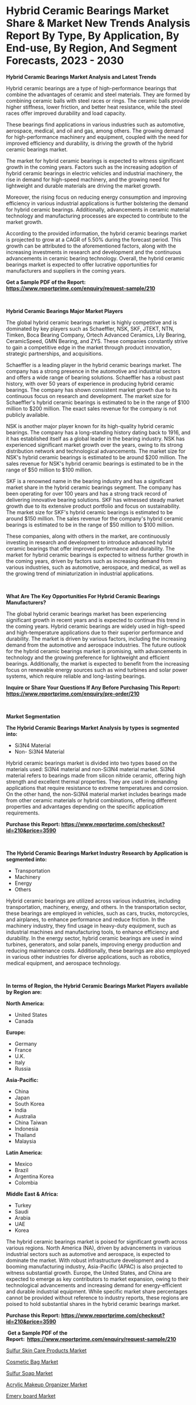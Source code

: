 <p><h1>Hybrid Ceramic Bearings Market Share & Market New Trends Analysis Report By Type, By Application, By End-use, By Region, And Segment Forecasts, 2023 - 2030</h1></p><p><strong>Hybrid Ceramic Bearings Market Analysis and Latest Trends</strong></p>
<p><p>Hybrid ceramic bearings are a type of high-performance bearings that combine the advantages of ceramic and steel materials. They are formed by combining ceramic balls with steel races or rings. The ceramic balls provide higher stiffness, lower friction, and better heat resistance, while the steel races offer improved durability and load capacity.</p><p>These bearings find applications in various industries such as automotive, aerospace, medical, and oil and gas, among others. The growing demand for high-performance machinery and equipment, coupled with the need for improved efficiency and durability, is driving the growth of the hybrid ceramic bearings market.</p><p>The market for hybrid ceramic bearings is expected to witness significant growth in the coming years. Factors such as the increasing adoption of hybrid ceramic bearings in electric vehicles and industrial machinery, the rise in demand for high-speed machinery, and the growing need for lightweight and durable materials are driving the market growth.</p><p>Moreover, the rising focus on reducing energy consumption and improving efficiency in various industrial applications is further bolstering the demand for hybrid ceramic bearings. Additionally, advancements in ceramic material technology and manufacturing processes are expected to contribute to the market growth.</p><p>According to the provided information, the hybrid ceramic bearings market is projected to grow at a CAGR of 5.50% during the forecast period. This growth can be attributed to the aforementioned factors, along with the increasing investments in research and development and the continuous advancements in ceramic bearing technology. Overall, the hybrid ceramic bearings market is expected to offer lucrative opportunities for manufacturers and suppliers in the coming years.</p></p>
<p><strong>Get a Sample PDF of the Report:&nbsp; <a href="https://www.reportprime.com/enquiry/request-sample/210">https://www.reportprime.com/enquiry/request-sample/210</a></strong></p>
<p>&nbsp;</p>
<p><strong>Hybrid Ceramic Bearings Major Market Players</strong></p>
<p><p>The global hybrid ceramic bearings market is highly competitive and is dominated by key players such as Schaeffler, NSK, SKF, JTEKT, NTN, Timken, Boca Bearing Company, Ortech Advanced Ceramics, Lily Bearing, CeramicSpeed, GMN Bearing, and ZYS. These companies constantly strive to gain a competitive edge in the market through product innovation, strategic partnerships, and acquisitions.</p><p>Schaeffler is a leading player in the hybrid ceramic bearings market. The company has a strong presence in the automotive and industrial sectors and offers a wide range of bearing solutions. Schaeffler has a robust past history, with over 50 years of experience in producing hybrid ceramic bearings. The company has shown consistent market growth due to its continuous focus on research and development. The market size for Schaeffler's hybrid ceramic bearings is estimated to be in the range of $100 million to $200 million. The exact sales revenue for the company is not publicly available.</p><p>NSK is another major player known for its high-quality hybrid ceramic bearings. The company has a long-standing history dating back to 1916, and it has established itself as a global leader in the bearing industry. NSK has experienced significant market growth over the years, owing to its strong distribution network and technological advancements. The market size for NSK's hybrid ceramic bearings is estimated to be around $200 million. The sales revenue for NSK's hybrid ceramic bearings is estimated to be in the range of $50 million to $100 million.</p><p>SKF is a renowned name in the bearing industry and has a significant market share in the hybrid ceramic bearings segment. The company has been operating for over 100 years and has a strong track record of delivering innovative bearing solutions. SKF has witnessed steady market growth due to its extensive product portfolio and focus on sustainability. The market size for SKF's hybrid ceramic bearings is estimated to be around $150 million. The sales revenue for the company's hybrid ceramic bearings is estimated to be in the range of $50 million to $100 million.</p><p>These companies, along with others in the market, are continuously investing in research and development to introduce advanced hybrid ceramic bearings that offer improved performance and durability. The market for hybrid ceramic bearings is expected to witness further growth in the coming years, driven by factors such as increasing demand from various industries, such as automotive, aerospace, and medical, as well as the growing trend of miniaturization in industrial applications.</p></p>
<p>&nbsp;</p>
<p><strong>What Are The Key Opportunities For Hybrid Ceramic Bearings Manufacturers?</strong></p>
<p><p>The global hybrid ceramic bearings market has been experiencing significant growth in recent years and is expected to continue this trend in the coming years. Hybrid ceramic bearings are widely used in high-speed and high-temperature applications due to their superior performance and durability. The market is driven by various factors, including the increasing demand from the automotive and aerospace industries. The future outlook for the hybrid ceramic bearings market is promising, with advancements in technology and the growing preference for lightweight and efficient bearings. Additionally, the market is expected to benefit from the increasing focus on renewable energy sources such as wind turbines and solar power systems, which require reliable and long-lasting bearings.</p></p>
<p><strong>Inquire or Share Your Questions If Any Before Purchasing This Report: <a href="https://www.reportprime.com/enquiry/pre-order/210">https://www.reportprime.com/enquiry/pre-order/210</a></strong></p>
<p>&nbsp;</p>
<p><strong>Market Segmentation</strong></p>
<p><strong>The Hybrid Ceramic Bearings Market Analysis by types is segmented into:</strong></p>
<p><ul><li>Si3N4 Material</li><li>Non- Si3N4 Material</li></ul></p>
<p><p>Hybrid ceramic bearings market is divided into two types based on the materials used: Si3N4 material and non-Si3N4 material market. Si3N4 material refers to bearings made from silicon nitride ceramic, offering high strength and excellent thermal properties. They are used in demanding applications that require resistance to extreme temperatures and corrosion. On the other hand, the non-Si3N4 material market includes bearings made from other ceramic materials or hybrid combinations, offering different properties and advantages depending on the specific application requirements.</p></p>
<p><strong>Purchase this Report:&nbsp;<a href="https://www.reportprime.com/checkout?id=210&price=3590">https://www.reportprime.com/checkout?id=210&price=3590</a></strong></p>
<p>&nbsp;</p>
<p><strong>The Hybrid Ceramic Bearings Market Industry Research by Application is segmented into:</strong></p>
<p><ul><li>Transportation</li><li>Machinery</li><li>Energy</li><li>Others</li></ul></p>
<p><p>Hybrid ceramic bearings are utilized across various industries, including transportation, machinery, energy, and others. In the transportation sector, these bearings are employed in vehicles, such as cars, trucks, motorcycles, and airplanes, to enhance performance and reduce friction. In the machinery industry, they find usage in heavy-duty equipment, such as industrial machines and manufacturing tools, to enhance efficiency and durability. In the energy sector, hybrid ceramic bearings are used in wind turbines, generators, and solar panels, improving energy production and reducing maintenance costs. Additionally, these bearings are also employed in various other industries for diverse applications, such as robotics, medical equipment, and aerospace technology.</p></p>
<p>&nbsp;</p>
<p><strong>In terms of Region, the Hybrid Ceramic Bearings Market Players available by Region are:</strong></p>
<p>
    <p> <strong> North America: </strong>
        <ul>
            <li>United States</li>
            <li>Canada</li>
        </ul>
        </p> 
    <p> <strong> Europe: </strong>
        <ul>
            <li>Germany</li>
            <li>France</li>
            <li>U.K.</li>
            <li>Italy</li>
            <li>Russia</li>
        </ul>
        </p> 
    <p> <strong> Asia-Pacific: </strong>
        <ul>
            <li>China</li>
            <li>Japan</li>
            <li>South Korea</li>
            <li>India</li>
            <li>Australia</li>
            <li>China Taiwan</li>
            <li>Indonesia</li>
            <li>Thailand</li>
            <li>Malaysia</li>
        </ul>
        </p> 
    <p> <strong> Latin America: </strong>
        <ul>
            <li>Mexico</li>
            <li>Brazil</li>
            <li>Argentina Korea</li>
            <li>Colombia</li>
        </ul>
        </p> 
    <p> <strong> Middle East & Africa: </strong>
        <ul>
            <li>Turkey</li>
            <li>Saudi</li>
            <li>Arabia</li>
            <li>UAE</li>
            <li>Korea</li>
        </ul>
    </p>
    </p>
<p><p>The hybrid ceramic bearings market is poised for significant growth across various regions. North America (NA), driven by advancements in various industrial sectors such as automotive and aerospace, is expected to dominate the market. With robust infrastructure development and a booming manufacturing industry, Asia-Pacific (APAC) is also projected to witness substantial growth. Europe, the United States, and China are expected to emerge as key contributors to market expansion, owing to their technological advancements and increasing demand for energy-efficient and durable industrial equipment. While specific market share percentages cannot be provided without reference to industry reports, these regions are poised to hold substantial shares in the hybrid ceramic bearings market.</p></p>
<p><strong>Purchase this Report: <a href="https://www.reportprime.com/checkout?id=210&price=3590">https://www.reportprime.com/checkout?id=210&price=3590</a></strong></p>
<p>&nbsp;<strong>Get a Sample PDF of the Report:&nbsp;&nbsp;<a href="https://www.reportprime.com/enquiry/request-sample/210">https://www.reportprime.com/enquiry/request-sample/210</a></strong></p>
<p><strong></strong></p>
<p><p><a href="https://medium.com/@sake.use.loan/sulfur-skin-care-products-market-analysis-and-sze-forecasted-for-period-from-2023-to-2030-87c8535e308b">Sulfur Skin Care Products Market</a></p><p><a href="https://medium.com/@clock.fund.arm/cosmetic-bag-market-research-report-its-history-and-forecast-2023-to-2030-76ac5c8027ff">Cosmetic Bag Market</a></p><p><a href="https://medium.com/@melt.scale.beast/sulfur-soap-market-size-cagr-trends-2024-2030-2b1d61c1513d">Sulfur Soap Market</a></p><p><a href="https://medium.com/@earn.only.flood/acrylic-makeup-organizer-market-size-cagr-trends-2024-2030-adfd4ac90634">Acrylic Makeup Organizer Market</a></p><p><a href="https://medium.com/@flee.calm.mark/decoding-emery-board-market-metrics-market-share-trends-and-growth-patterns-dbea46026b71">Emery board Market</a></p></p>